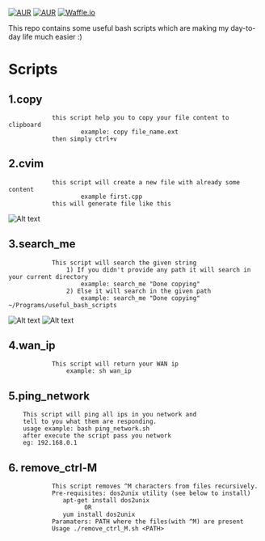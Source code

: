 [![AUR](https://img.shields.io/aur/license/yaourt.svg?style=plastic)]() [![AUR](https://img.shields.io/badge/python-2.6%2C%202.7%2C%203.3%2C%203.4%2C%203.5%2C%203.6-blue.svg?style=plastic)]() [![Waffle.io](https://img.shields.io/waffle/label/evancohen/smart-mirror/in%20progress.svg)]()

This repo contains some useful bash scripts which are making my day-to-day life much easier :)
# Scripts #
## 1.copy 
                this script help you to copy your file content to clipboard
                        example: copy file_name.ext
                then simply ctrl+v
## 2.cvim 
                this script will create a new file with already some content
                        example first.cpp
                this will generate file like this
![Alt text](https://github.com/vishichoudhary/useful_bash_scripts/blob/master/docs/cvim.png?raw=true "Image to show cvim ")
## 3.search_me
                This script will search the given string 
                    1) If you didn't provide any path it will search in your current directory
                        example: search_me "Done copying" 
                    2) Else it will search in the given path
                        example: search_me "Done copying" ~/Programs/useful_bash_scripts
![Alt text](https://github.com/vishichoudhary/useful_bash_scripts/blob/master/docs/search_me_with_path.png?raw=true "Image to show search_me with path ")
![Alt text](https://github.com/vishichoudhary/useful_bash_scripts/blob/master/docs/search_me_without_path.png?raw=true "Image to search_me without path cvim ")

## 4.wan_ip
                This script will return your WAN ip 
                    example: sh wan_ip
## 5.ping_network
		This script will ping all ips in you network and 
		tell to you what them are responding.
		usage example: bash ping_network.sh
		after execute the script pass you network
		eg: 192.168.0.1
## 6. remove_ctrl-M
                This script removes ^M characters from files recursively.
                Pre-requisites: dos2unix utility (see below to install)
                   apt-get install dos2unix
                         OR
                   yum install dos2unix
                Paramaters: PATH where the files(with ^M) are present
                Usage ./remove_ctrl_M.sh <PATH>
